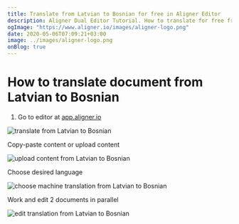 ```yaml
---
title: Translate from Latvian to Bosnian for free in Aligner Editor
description: Aligner Dual Editor Tutorial. How to translate for free from Latvian to Bosnian. Aligner is multilingual document management platform. 
ogImage: "https://www.aligner.io/images/aligner-logo.png"
date: 2020-05-06T07:09:21+03:00
image: ../images/aligner-logo.png
onBlog: true
---
```


# How to translate document from Latvian to Bosnian

1. Go to editor at [app.aligner.io](https://app.aligner.io "Aligner App web page")

![translate from Latvian to Bosnian](../aligner-blank-editor.png "translate from Latvian to Bosnian")

Copy-paste content or upload content

![upload content from Latvian to Bosnian](../aligner-uploaded-document.png "upload content from Latvian to Bosnian")

Choose desired language

![choose machine translation from Latvian to Bosnian](../aligner-language-dropdown.png "choose machine translation from Latvian to Bosnian")

Work and edit 2 documents in parallel

![edit translation from Latvian to Bosnian](../aligner-double-sitded-editor.png "edit translation from Latvian to Bosnian")

